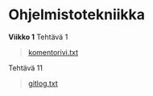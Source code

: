 # Ohjelmistotekniikka

**Viikko 1**
Tehtävä 1
> [komentorivi.txt](https://github.com/calle-t/ot-harjoitustyo/blob/master/laskarit/viikko1/komentorivi.txt)

Tehtävä 11
> [gitlog.txt](https://github.com/calle-t/ot-harjoitustyo/blob/master/laskarit/viikko1/gitlog.txt)
